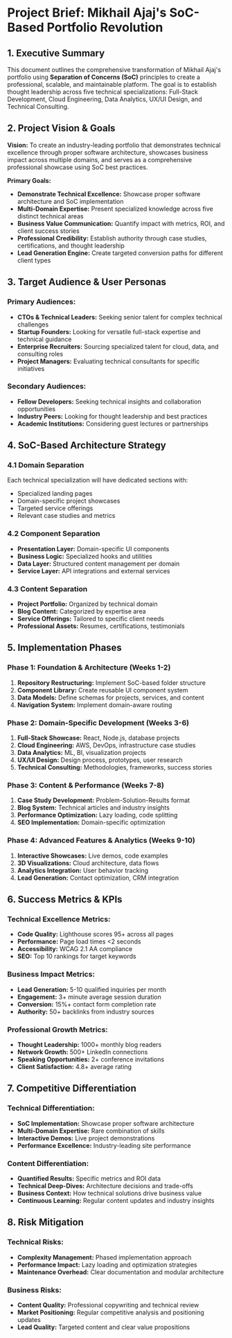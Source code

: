 # Project Brief: Mikhail Ajaj's SoC-Based Portfolio Revolution

## 1. Executive Summary

This document outlines the comprehensive transformation of Mikhail Ajaj's portfolio using **Separation of Concerns (SoC)** principles to create a professional, scalable, and maintainable platform. The goal is to establish thought leadership across five technical specializations: Full-Stack Development, Cloud Engineering, Data Analytics, UX/UI Design, and Technical Consulting.

## 2. Project Vision & Goals

**Vision:** To create an industry-leading portfolio that demonstrates technical excellence through proper software architecture, showcases business impact across multiple domains, and serves as a comprehensive professional showcase using SoC best practices.

**Primary Goals:**

- **Demonstrate Technical Excellence:** Showcase proper software architecture and SoC implementation
- **Multi-Domain Expertise:** Present specialized knowledge across five distinct technical areas
- **Business Value Communication:** Quantify impact with metrics, ROI, and client success stories
- **Professional Credibility:** Establish authority through case studies, certifications, and thought leadership
- **Lead Generation Engine:** Create targeted conversion paths for different client types

## 3. Target Audience & User Personas

### Primary Audiences:

- **CTOs & Technical Leaders:** Seeking senior talent for complex technical challenges
- **Startup Founders:** Looking for versatile full-stack expertise and technical guidance
- **Enterprise Recruiters:** Sourcing specialized talent for cloud, data, and consulting roles
- **Project Managers:** Evaluating technical consultants for specific initiatives

### Secondary Audiences:

- **Fellow Developers:** Seeking technical insights and collaboration opportunities
- **Industry Peers:** Looking for thought leadership and best practices
- **Academic Institutions:** Considering guest lectures or partnerships

## 4. SoC-Based Architecture Strategy

### 4.1 Domain Separation

Each technical specialization will have dedicated sections with:

- Specialized landing pages
- Domain-specific project showcases
- Targeted service offerings
- Relevant case studies and metrics

### 4.2 Component Separation

- **Presentation Layer:** Domain-specific UI components
- **Business Logic:** Specialized hooks and utilities
- **Data Layer:** Structured content management per domain
- **Service Layer:** API integrations and external services

### 4.3 Content Separation

- **Project Portfolio:** Organized by technical domain
- **Blog Content:** Categorized by expertise area
- **Service Offerings:** Tailored to specific client needs
- **Professional Assets:** Resumes, certifications, testimonials

## 5. Implementation Phases

### Phase 1: Foundation & Architecture (Weeks 1-2)

1. **Repository Restructuring:** Implement SoC-based folder structure
2. **Component Library:** Create reusable UI component system
3. **Data Models:** Define schemas for projects, services, and content
4. **Navigation System:** Implement domain-aware routing

### Phase 2: Domain-Specific Development (Weeks 3-6)

1. **Full-Stack Showcase:** React, Node.js, database projects
2. **Cloud Engineering:** AWS, DevOps, infrastructure case studies
3. **Data Analytics:** ML, BI, visualization projects
4. **UX/UI Design:** Design process, prototypes, user research
5. **Technical Consulting:** Methodologies, frameworks, success stories

### Phase 3: Content & Performance (Weeks 7-8)

1. **Case Study Development:** Problem-Solution-Results format
2. **Blog System:** Technical articles and industry insights
3. **Performance Optimization:** Lazy loading, code splitting
4. **SEO Implementation:** Domain-specific optimization

### Phase 4: Advanced Features & Analytics (Weeks 9-10)

1. **Interactive Showcases:** Live demos, code examples
2. **3D Visualizations:** Cloud architecture, data flows
3. **Analytics Integration:** User behavior tracking
4. **Lead Generation:** Contact optimization, CRM integration

## 6. Success Metrics & KPIs

### Technical Excellence Metrics:

- **Code Quality:** Lighthouse scores 95+ across all pages
- **Performance:** Page load times <2 seconds
- **Accessibility:** WCAG 2.1 AA compliance
- **SEO:** Top 10 rankings for target keywords

### Business Impact Metrics:

- **Lead Generation:** 5-10 qualified inquiries per month
- **Engagement:** 3+ minute average session duration
- **Conversion:** 15%+ contact form completion rate
- **Authority:** 50+ backlinks from industry sources

### Professional Growth Metrics:

- **Thought Leadership:** 1000+ monthly blog readers
- **Network Growth:** 500+ LinkedIn connections
- **Speaking Opportunities:** 2+ conference invitations
- **Client Satisfaction:** 4.8+ average rating

## 7. Competitive Differentiation

### Technical Differentiation:

- **SoC Implementation:** Showcase proper software architecture
- **Multi-Domain Expertise:** Rare combination of skills
- **Interactive Demos:** Live project demonstrations
- **Performance Excellence:** Industry-leading site performance

### Content Differentiation:

- **Quantified Results:** Specific metrics and ROI data
- **Technical Deep-Dives:** Architecture decisions and trade-offs
- **Business Context:** How technical solutions drive business value
- **Continuous Learning:** Regular content updates and industry insights

## 8. Risk Mitigation

### Technical Risks:

- **Complexity Management:** Phased implementation approach
- **Performance Impact:** Lazy loading and optimization strategies
- **Maintenance Overhead:** Clear documentation and modular architecture

### Business Risks:

- **Content Quality:** Professional copywriting and technical review
- **Market Positioning:** Regular competitive analysis and positioning updates
- **Lead Quality:** Targeted content and clear value propositions
